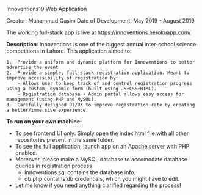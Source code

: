 Innoventions19 Web Application

Creator: Muhammad Qasim
Date of Development: May 2019 - August 2019

The working full-stack app is live at https://innoventions.herokuapp.com/

**Description**:
  Innoventions is one of the biggest annual inter-school science competitions in Lahore. This application aimed to:
    
    1.  Provide a uniform and dynamic platform for Innoventions to better advertise the event
    2.  Provide a simple, full-stack registration application. Meant to improve accessibility of registration by:
        - Allows user to keep track of and control registration progress using a custom, dynamic form (built using JS+CSS+HTML).
        - Registration database + Admin portal allows easy access for management (using PHP and MySQL).
    3.  Carefully designed UI/UX to improve registration rate by creating a better/immersive experience.


**To run on your own machine:**

  - To see frontend UI only: Simply open the index.html file with all other repositories present in the same folder.
  - To see the full application, launch app on an Apache server with PHP enabled.
  - Moreover, please make a MySQL database to accomodate database queries in registration process 
    - Innoventions.sql contains the database info.
    - db.php contains db credentials, which you might have to edit.
  - Let me know if you need anything clarified regarding the process!
